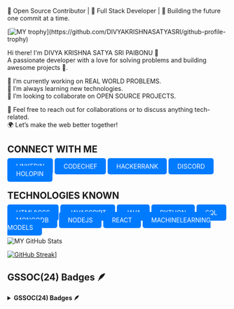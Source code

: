 🔔 Open Source Contributor | 💼 Full Stack Developer | 🚀 Building the future one commit at a time.

[![MY trophy](https://github-profile-trophy.vercel.app/?username=DIVYAKRISHNASATYASRI&theme=monokai&rank=-?)](https://github.com/DIVYAKRISHNASATYASRI/github-profile-trophy)
 
Hi there! I'm DIVYA KRISHNA SATYA SRI PAIBONU 👋  
A passionate developer with a love for solving problems and building awesome projects 🚀.


🔭 I’m currently working on REAL WORLD PROBLEMS.  
🌱 I’m always learning new technologies.  
👯 I’m looking to collaborate on OPEN SOURCE PROJECTS. 

💬 Feel free to reach out for collaborations or to discuss anything tech-related.  
🌍 Let’s make the web better together!

## CONNECT WITH ME

<a href="https://www.linkedin.com/in/divya-krishna-satya-sri-paibonu-56a22a294/" style="background-color: #007bff; color: white; padding: 10px 20px; border-radius: 5px; text-decoration: none;">LINKEDIN</a>
<a href="https://www.codechef.com/users/divyapaibonu" style="background-color: #007bff; color: white; padding: 10px 20px; border-radius: 5px; text-decoration: none;">CODECHEF</a>
<a href="https://www.hackerrank.com/profile/divya_paibonu" style="background-color: #007bff; color: white; padding: 10px 20px; border-radius: 5px; text-decoration: none;">HACKERRANK</a>
<a href="https://discord.com/channels/@me" style="background-color: #007bff; color: white; padding: 10px 20px; border-radius: 5px; text-decoration: none;">DISCORD</a>
<a href="https://www.holopin.io/@divyakrishnasatyasri#" style="background-color: #007bff; color: white; padding: 10px 20px; border-radius: 5px; text-decoration: none;">HOLOPIN</a>


## TECHNOLOGIES KNOWN

<a href="" style="background-color: #007bff; color: white; padding: 10px 20px; border-radius: 5px; text-decoration: none;">HTML&CSS</a>
<a href="" style="background-color: #007bff; color: white; padding: 10px 20px; border-radius: 5px; text-decoration: none;">JAVASCRIPT</a>
<a href="" style="background-color: #007bff; color: white; padding: 10px 20px; border-radius: 5px; text-decoration: none;">JAVA</a>
<a href="" style="background-color: #007bff; color: white; padding: 10px 20px; border-radius: 5px; text-decoration: none;">PYTHON</a>
<a href="" style="background-color: #007bff; color: white; padding: 10px 20px; border-radius: 5px; text-decoration: none;">SQL</a>
<a href="" style="background-color: #007bff; color: white; padding: 10px 20px; border-radius: 5px; text-decoration: none;">MONGODB</a>
<a href="" style="background-color: #007bff; color: white; padding: 10px 20px; border-radius: 5px; text-decoration: none;">NODEJS</a>
<a href="" style="background-color: #007bff; color: white; padding: 10px 20px; border-radius: 5px; text-decoration: none;">REACT</a>
<a href="" style="background-color: #007bff; color: white; padding: 10px 20px; border-radius: 5px; text-decoration: none;">MACHINELEARNING MODELS</a>
















![MY GitHub Stats](https://github-readme-stats.vercel.app/api?username=DIVYAKRISHNASATYASRI&show_icons=true&theme=radical)



[![GitHub Streak](https://streak-stats.demolab.com/?user=DIVYAKRISHNASATYASRI&theme=shades-of-purple)](https://git.io/streak-stats)]

<!---
DIVYAKRISHNASATYASRI/DIVYAKRISHNASATYASRI is a ✨ special ✨ repository because its `README.md` (this file) appears on your GitHub profile.
You can click the Preview link to take a look at your changes.
--->
## GSSOC(24) Badges 🪶
<details>	
 <summary><b>GSSOC(24) Badges 🪶</b></summary><br>
<div style='display:flex; align-items:center; gap: 10px;' align='center'><a href="https://gssoc.girlscript.tech/leaderboard">
<img src="https://raw.githubusercontent.com/GSSoC24/Postman-Challenge/main/docs/assets/Postman%20White.png" width="100px" height="100px" />
 <img src="https://raw.githubusercontent.com/GSSoC24/Hack-Web3Conf/refs/heads/main/assets/Hack-Web3Conf%202024%20Badge%20(2).png" width="100px" height="100px" />
   <img src="https://raw.githubusercontent.com/GSSoC24/Postman-Challenge/main/docs/assets/1.png" width="100px" height="100px" />
  <img src="https://raw.githubusercontent.com/GSSoC24/Postman-Challenge/main/docs/assets/2.png" width="100px" height="100px" />
  <img src="https://raw.githubusercontent.com/GSSoC24/Postman-Challenge/main/docs/assets/3.png" width="100px" height="100px" />
  <img src="https://raw.githubusercontent.com/GSSoC24/Postman-Challenge/main/docs/assets/4.png" width="100px" height="100px" />
  <img src="https://raw.githubusercontent.com/GSSoC24/Postman-Challenge/main/docs/assets/5.png" width="100px" height="100px" />
</div>
</details>
